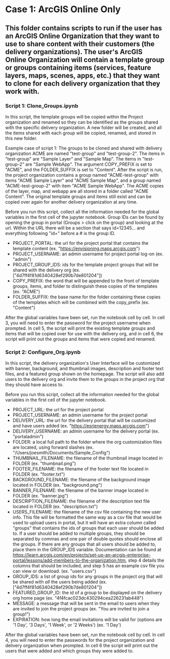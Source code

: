 # Case 1: ArcGIS Online Only

## This folder contains scripts to run if the user has an ArcGIS Online Organization that they want to use to share content with their customers (the delivery organizations). The user's ArcGIS Online Organization will contain a template group or groups containing items (services, feature layers, maps, scenes, apps, etc.) that they want to clone for each delivery organization that they work with.

### Script 1: Clone_Groups.ipynb
In this script, the template groups will be copied within the Project organization and renamed so they can be identified
as the groups shared with the specific delivery organization. A new folder will be created, and all the items shared with
each group will be copied, renamed, and stored in this new folder.

Example case of script 1: The groups to be cloned and shared with delivery organization ACME are named "test-group" and "test-group-2". The items in "test-group" are "Sample Layer" and "Sample Map". The items in "test-group-2" are "Sample WebApp". The argument COPY_PREFIX is set to "ACME", and the FOLDER_SUFFIX is set to "Content". After the script is run, the project organization contains a group named "ACME-test-group" with items "ACME Sample Layer" and "ACME Sample Map", and a group named "ACME-test-group-2" with item "ACME Sample WebApp". The ACME copies of the layer, map, and webapp are all stored in a folder called "ACME Content". The original template groups and items still exist and can be copied over again for another delivery organization at any time.

Before you run this script, collect all the information needed for the global variables in the first cell of the jupyter notebook. Group IDs can be found by opening the group in portal (Groups > click on the group) and looking at the url. Within the URL there will be a section that says id=12345... and everything following "id=" before a # is the group ID.
- PROJECT_PORTAL: the url for the project portal that contains the template content (ex. "https://envisioning.maps.arcgis.com")
- PROJECT_USERNAME: an admin username for project portal log-on (ex. "admin")
- PROJECT_GROUP_IDS: ids for the template project groups that will be shared with the delivery org (ex. ["4d7ff4f81d6340428ef290b7de801204"])
- COPY_PREFIX: the word that will be appended to the front of template groups, items, and folder to distinguish these copies of the templates (ex. "ACME")
- FOLDER_SUFFIX: the base name for the folder containing these copies of the templates which will be combined with the copy_prefix (ex. "Content")

After the global variables have been set, run the notebook cell by cell. In cell 3, you will need to enter the password for the project username when prompted. In cell 5, the script will print the existing template groups and items that will be copied over for use with the delivery org, and in cell 6, the script will print out the groups and items that were copied and renamed.

### Script 2: Configure_Org.ipynb
In this script, the delivery organization's User Interface will be customized with banner, background, and thumbnail images, description and footer text files, and a featured group shown on the homepage. The script will also add users to the delivery org and invite them to the groups in the project org that they should have access to. 

Before you run this script, collect all the information needed for the global variables in the first cell of the jupyter notebook.
- PROJECT_URL: the url for the project portal
- PROJECT_USERNAME: an admin username for the project portal
- DELIVERY_URL: the url for the delivery portal that will be customized and have users added (ex. "https://esrienergy.maps.arcgis.com")
- DELIVERY_USERNAME: an admin username for the delivery portal (ex. "portaladmin")
- FOLDER: a local full path to the folder where the org customization files are located, using forward slashes (ex. "/Users/joesmith/Documents/Sample_Config")
- THUMBNAIL_FILENAME: the filename of the thumbnail image located in FOLDER (ex. "thumbnail.png")
- FOOTER_FILENAME: the filename of the footer text file located in FOLDER (ex. "footer.txt")
- BACKGROUND_FILENAME: the filename of the background image located in FOLDER (ex. "background.png")
- BANNER_FILENAME: the filename of the banner image located in FOLDER (ex. "banner.jpg")
- DESCRIPTION_FILENAME: the filename of the description text file located in FOLDER (ex. "description.txt")
- USERS_FILENAME: the filename of the csv file containing the new user info. This file will be formatted the same way as a csv file that would be used to upload users in portal, but it will have an extra column called "groups" that contains the ids of groups that each user should be added to. If a user should be added to multiple groups, they should be separated by commas and one pair of double quotes should enclose all the groups. If there are any groups that all users should be added to, place them in the GROUP_IDS variable. Documentation can be found at https://learn.arcgis.com/en/projects/set-up-an-arcgis-enterprise-portal/lessons/add-members-to-the-organization.htm, step 4 details the columns that should be included, and step 5 has an example csv file you can view or download. (ex. "users.csv")
- GROUP_IDS: a list of group ids for any groups in the project org that will be shared with *all* the users being added (ex. ["4d7ff4f81d6340428ef290b7de801204"])
- FEATURED_GROUP_ID: the id of a group to be displayed on the delivery org home page (ex. "4f4fcac023dc430294cea226231ab448")
- MESSAGE: a message that will be sent in the email to users when they are invited to join the project groups (ex. "You are invited to join a group!")
- EXPIRATION: how long the email invitations will be valid for (options are '1 Day', '3 Days', '1 Week', or '2 Weeks') (ex. '1 Day')

After the global variables have been set, run the notebook cell by cell. In cell 4, you will need to enter the passwords for the project organization and delivery organization when prompted. In cell 6 the script will print out the users that were added and which groups they were added to. 